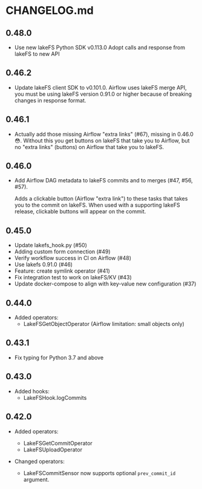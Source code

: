 # CHANGELOG.md

## 0.48.0

  * Use new lakeFS Python SDK v0.113.0
    Adopt calls and response from lakeFS to new API

## 0.46.2

  * Update lakeFS client SDK to v0.101.0.
    Airflow uses lakeFS merge API, you must be using lakeFS version 0.91.0 or
    higher because of breaking changes in response format. 

## 0.46.1

  * Actually add those missing Airflow "extra links" (#67), missing in
    0.46.0 :flushed:.  Without this you get buttons on lakeFS that take you
    to Airflow, but no "extra links" (buttons) on Airflow that take you to
    lakeFS.

## 0.46.0

  * Add Airflow DAG metadata to lakeFS commits and to merges (#47, #56, #57).

    Adds a clickable button (Airflow "extra link") to these tasks that takes
    you to the commit on lakeFS.  When used with a supporting lakeFS
    release, clickable buttons will appear on the commit.

## 0.45.0

  * Update lakefs_hook.py (#50)
  * Adding custom form connection (#49)
  * Verify workflow success in CI on Airflow (#48)
  * Use lakefs 0.91.0 (#46)
  * Feature: create symlink operator (#41)
  * Fix integration test to work on lakeFS/KV (#43)
  * Update docker-compose to align with key-value new configuration (#37)

## 0.44.0

  * Added operators:
    - LakeFSGetObjectOperator (Airflow limitation: small objects only)

## 0.43.1

  * Fix typing for Python 3.7 and above

## 0.43.0

  * Added hooks:
    - LakeFSHook.logCommits

## 0.42.0

  * Added operators:
    - LakeFSGetCommitOperator
    - LakeFSUploadOperator

  * Changed operators:
    - LakeFSCommitSensor now supports optional `prev_commit_id` argument.

